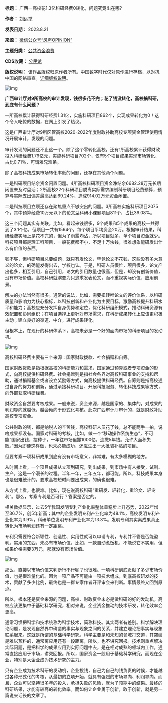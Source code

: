 

**标题：** 广西一高校花1.3亿科研经费0转化，问题究竟出在哪?  

**作者：** [刘远举](https://chinadigitaltimes.net/space/风声OPINION)  

**发表日期：** 2023.8.21  

**来源：** [微信公众号“风声OPINION”](https://web.archive.org/web/https://mp.weixin.qq.com/s/2tjkySUQVWUJnqZEWsTOVg)  

**主题归类：** [公共资金浪费](https://chinadigitaltimes.net/space/公共资金浪费)  

**CDS收藏：** [公民馆](https://chinadigitaltimes.net/space/%E5%85%AC%E6%B0%91%E9%A6%86)  

**版权说明：** 该作品版权归原作者所有。中国数字时代仅对原作进行存档，以对抗中国的网络审查。[详细版权说明](https://chinadigitaltimes.net/chinese/copyright)。


![img](https://chinadigitaltimes.net/chinese/files/2023/08/post-699529-64e37522f0f6e.)


**广西审计厅对9所高校的审计发现，钱很多花不完；花了钱没转化，高校搞科研，到底有什么问题？** 


一所高校累计获得科研经费1.31亿，实施科研项目862个，实现成果转化为0！这个令人吃惊的数据，在网上引发了热议。


这是广西审计厅对9所区管高校2020-2022年度财政补助高校专项资金管理使用情况开展审计，发现的问题。


审计发现的问题还不止这一个。除了这个零转化高校，还有1所高校累计获得财政投入科研经费1.79亿元，实施科研项目702个，仅有5个项目成果实现市场转化，占比0.71%，可谓难兄难弟。


除了高校科技成果市场转化率低的问题，还存在其他两个问题。


一是科研项目结余资金闲置问题。4所高校科研项目资金净结余6682.28万元长期闲置未及时盘活；2所高校22个科研项目脱离实际需求编制科研项目经费预算，预算与实际支出偏差最高达到69.24%，造成914.02万元资金闲置。


二是科技项目立项还存在聚焦重点不够突出的问题。3所高校实施科研项目2075个，其中预算经费10万元以下的论文型科研小课题项目811个，占比39.08%。


这三个问题其实有关联。比如，看起来钱很多，9个成果和5个成果的高校一共得到了3.1个亿，但项目一共有1564个，每个项目平均资金20万。根据审计结果，科研经费实际上是花不完的，但为了雨露均沾，所以项目就多，单个项目资金就少。科技项目都是理工科项目，一般花费都不小，不足十万块钱，很难想象能研发出什么有价值的东西。


钱不够，但科研项目总要结题，就只有发论文，毕竟论文不花钱，这些没有多大意义的论文，的确能发得出去，学校也认。于是，科研人员很忙，项目很多，论文产出也多，相互引用，自己引用，论文的引用数量也很高，但是，却没有创新价值，没有市场价值。高校科研就演变为只追求发表论文，而不重视实际价值、应用前景。


解决的办法当然有很多。通常的说法，比如，需要扭转唯论文的评价体系，以科研质量和影响力为核心指标，以科技创新和产业化为主要目标，激励高校提升科研水平和能力；高校应充分发挥自身优势和定位，优化科研组织模式，推动科研资源有效配置和协同组织；在项目选择上更针对市场需求，在科研成果转化上应该更积极主动；建立良好的渠道、中介，进行成果转化。


但根本上，在现行的科研体系下，高校未必是一个好的面向市场的科研项目的发动机。


![img](https://chinadigitaltimes.net/chinese/files/2023/08/post-699529-64e3752623bff.png)


高校科研经费主要有三个来源：国家财政拨款、社会捐赠和自筹。


国家财政拨款是指根据高校的科研能力和需求，国家通过预算或者专项资金的形式，向高校提供科研经费。社会捐赠则是指社会各界对高校科研事业的支持和帮助，通过捐赠基金或者设立奖励等方式，向高校提供科研经费。自筹则是指高校通过自身的努力和创新，通过承接科研项目、开展科技服务、转化科技成果等方式，向外部获取科研经费。


财政资金自然要考核成果。一般来说，资金来源，越是国家的、集体的，对成果的利润导向就越低，越会倾向于形式化考核。此次广西审计厅审计的，就是财政补助高校专项资金。


公共财政的钱，都是纳税人的辛苦钱，高校科研人员花了钱，总不能两手一拍，说啥成果都没有。国家对科研的考核，比如，做一个“移动操作系统生态”，不可能“国家出钱，投种子，一年往市场里撒1000亿，连撒5年钱。允许大面积失败。”因为即便这样做，也未必能成功，还滋生出一大批骗补贴的项目。


但要考察一项科研成果到底有没有市场意义，非常难，有太多模糊的地方。


从时间上看，一个项目成果从立项到研究，到出成果，到市场中有人接受，试制、生产，这是一个漫长的过程。半年一年，三年五年，都可能。所以，科技成果本身也是很难统计的，要求高校短时间要出成果，的确也很难。


从方式上看，也很难。比如，现在说高校科研“重研发、轻转化，重论文、轻专利”。那么，考察专利是否可行？答案是否定的。


相关数据显示，过去5年我国发明专利产业化率整体呈稳步上升态势，2022年增至36.7%，创5年新高；其中的企业发明专利产业化率为48.1%，高校发明专利产业化率为3.9%，科研单位发明专利产业化率为13.3%。发明专利其实离成果真正转化为市场利润还有一定距离。


专利只需要符合新颖性、创造性、实用性就可以申请专利，专利并不管是否能盈利。实用的东西，未必有市场价值，比如，一款自动煮饭机，不能说它不实用，但如果价格需要3万元，那就没有市场价值。


![img](https://chinadigitaltimes.net/chinese/files/2023/08/post-699529-64e3752770fd1.)


那么，直接以市场价值来判断行不行呢？也很难。一项科研到底贡献了多少市场价值，也是很难量化的。因为一项产品不可能由一项技术组成，到底高校研发的技术，贡献了多少比例，最终也是一群专家作者开评审会来判断。事情最终又回到原点。


所以，根本还是资金来源的问题，高校、财政资金未必是做科研的好的发动机。高校应该更集中于基础科学研究，相对来说，企业资金推动的技术研发，转化效率会更高。


通常习惯把科学和技术统称为科学技术，简称科技。其实两者有差别。科学解决理论问题，是发现自然界中确凿的事实与现象之间的关系，并建立理论把事实与现象联系起来。这就是所谓的基础科学研究。科学主要是和未知的领域打交道，其突破是难以预料的，通常离应用还有一段距离，所以，也不讲究回报。技术则重点解决实际问题，是把科学的成果应用到实际问题中去，是在相对成熟的领域内工作，通常直接应用于市场，讲究回报。所以，国家资金一般用于基础科学研究，而现在企业，特别是大企业成为技术研究的主力。


只有企业成为技术科研的发动机，企业投钱，自己为自己的钱负责的时候，才能越过各种形式化的考核，从最初的立项开始，就具有强烈的市场导向、利润导向。而且，企业可以坚持很多年的投入，承担失败的风险，就为了预期中的结果。最终的科研结果，才能有较高的转化效率。而如何让企业勇于创新，敢于创新，就是另一篇说来话长的文章了。

